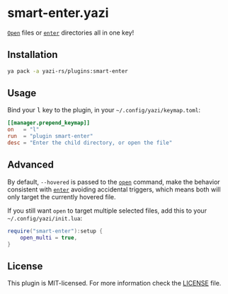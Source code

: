 # smart-enter.yazi

[`Open`][open] files or [`enter`][enter] directories all in one key!

## Installation

```sh
ya pack -a yazi-rs/plugins:smart-enter
```

## Usage

Bind your <kbd>l</kbd> key to the plugin, in your `~/.config/yazi/keymap.toml`:

```toml
[[manager.prepend_keymap]]
on   = "l"
run  = "plugin smart-enter"
desc = "Enter the child directory, or open the file"
```

## Advanced

By default, `--hovered` is passed to the [`open`][open] command, make the behavior consistent with [`enter`][enter] avoiding accidental triggers,
which means both will only target the currently hovered file.

If you still want `open` to target multiple selected files, add this to your `~/.config/yazi/init.lua`:

```lua
require("smart-enter"):setup {
	open_multi = true,
}
```

## License

This plugin is MIT-licensed. For more information check the [LICENSE](LICENSE) file.

[open]: https://yazi-rs.github.io/docs/configuration/keymap/#manager.open
[enter]: https://yazi-rs.github.io/docs/configuration/keymap/#manager.enter
